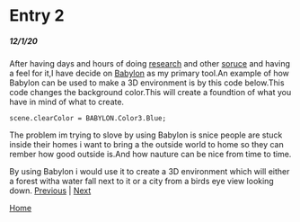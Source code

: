 # Entry 2
##### 12/1/20

After having days and hours of doing [research](https://github.com/BabylonJS/BabylonNative) and other [soruce](https://doc.babylonjs.com/toolsAndResources/offsite) and having a feel for it,I have decide on [Babylon](https://www.babylonjs.com/community/) as my primary tool.An example of how Babylon can be used to make a 3D environment is by this code below.This code changes the background color.This will create a foundtion of what you have in mind of what to create.

```
scene.clearColor = BABYLON.Color3.Blue;
```

The problem im trying to slove by using Babylon is snice people are stuck inside their homes i want to bring a the outside world to home so they can rember how good outside is.And how nauture can be nice from time to time.


By using Babylon i would use it to create a 3D environment which will either a forest witha water fall next to it or a city from a birds eye view looking down.
[Previous](entry01.md) | [Next](entry03.md)

[Home](../README.md)
